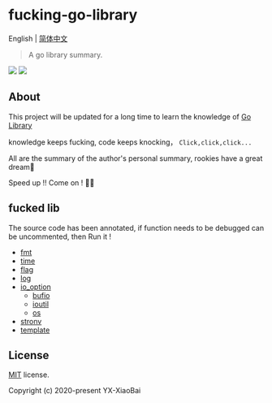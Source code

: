 # fucking-go-library

English | [简体中文](./README-zh.md)

> A go library summary.

<a href="https://github.com/YX-XiaoBai"><img src="https://img.shields.io/badge/-YX%20XiaoBai-3423A6?style=flat-square&logo=GitHub&logoColor=white"/></a>
<a href="https://blog.csdn.net/weixin_44425934"><img src="https://img.shields.io/badge/CSDN--China-YX%20XiaoBai-D14836?style=flat-square&logo=Blogger&logoColor=#FF5722"/></a>

## About

This project will be updated for a long time to learn the knowledge of [Go Library](https://golang.org/pkg/)

knowledge keeps fucking, code keeps knocking， `Click,click,click...`

All are the summary of the author's personal summary, rookies have a great dream💫

Speed up !! Come on ! 💪💪

## fucked lib

The source code has been annotated, if function needs to be debugged can be uncommented, then Run it !

- [fmt](fmt/fmt.md)
- [time](time/time.md)
- [flag](flag/flag.md)
- [log](log/log.md)
- [io_option](io_option/)
    - [bufio](io_option/bufio/bufio.md)
    - [ioutil](io_option/ioutil/ioutil_.md)
    - [os](io_option/os/os.md)
- [stronv](strconv/strconv.md)
- [template](template/template.md)

## License

[MIT](https://github.com/YX-XiaoBai/fucking-py-library) license.

Copyright (c) 2020-present YX-XiaoBai
